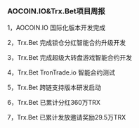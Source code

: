 ### AOCOIN.IO&Trx.Bet项目周报

1，AOCOIN.IO 国际化版本开发完成

2，Trx.Bet 完成锁仓分红智能合约升级开发

3，Trx.Bet 完成超级大转盘游戏智能合约开发

4，Trx.Bet TronTrade.io 智能合约测试

5，Trx.Bet 跨链支持版本研发启动

6，Trx.Bet 已累计分红360万TRX

7，Trx.Bet 已累计发放邀请奖励29.5万TRX
